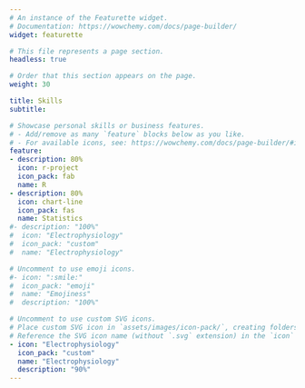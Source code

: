 ```yaml
---
# An instance of the Featurette widget.
# Documentation: https://wowchemy.com/docs/page-builder/
widget: featurette

# This file represents a page section.
headless: true

# Order that this section appears on the page.
weight: 30

title: Skills
subtitle:

# Showcase personal skills or business features.
# - Add/remove as many `feature` blocks below as you like.
# - For available icons, see: https://wowchemy.com/docs/page-builder/#icons
feature:
- description: 80%
  icon: r-project
  icon_pack: fab
  name: R
- description: 80%
  icon: chart-line
  icon_pack: fas
  name: Statistics
#- description: "100%"
#  icon: "Electrophysiology"
#  icon_pack: "custom"
#  name: "Electrophysiology"

# Uncomment to use emoji icons.
#- icon: ":smile:"
#  icon_pack: "emoji"
#  name: "Emojiness"
#  description: "100%"  

# Uncomment to use custom SVG icons.
# Place custom SVG icon in `assets/images/icon-pack/`, creating folders if necessary.
# Reference the SVG icon name (without `.svg` extension) in the `icon` field.
- icon: "Electrophysiology"
  icon_pack: "custom"
  name: "Electrophysiology"
  description: "90%"
---
```

